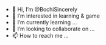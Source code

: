 - 👋 Hi, I’m @BochiSincerely
- 👀 I’m interested in learning & game
- 🌱 I’m currently learning ...
- 💞️ I’m looking to collaborate on ...
- 📫 How to reach me ...

<!---
BochiSincerely/BochiSincerely is a ✨ special ✨ repository because its `README.md` (this file) appears on your GitHub profile.
You can click the Preview link to take a look at your changes.
--->
